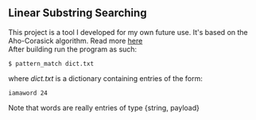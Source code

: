## Linear Substring Searching
This project is a tool I developed for my own future use. It's based on the Aho-Corasick algorithm. Read more
<a href ="https://pdfs.semanticscholar.org/3547/ac839d02f6efe3f6f76a8289738a22528442.pdf">here</a>  
After building run the program as such:
```
$ pattern_match dict.txt
```
where *dict.txt* is a dictionary containing entries of the form:
```
iamaword 24
```
Note that words are really entries of type {string, payload}
## 

